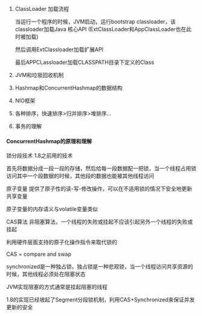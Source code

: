 1. ClassLoader 加载流程

   当运行一个程序的时候，JVM启动，运行bootstrap classloader，该classloader加载Java 核心API (ExtClassLoader和AppClassLoader也在此时被加载)

   然后调用ExtClassloader加载扩展API

   最后APPCLassloader加载CLASSPATH目录下定义的Class

2. JVM和垃圾回收机制

3. Hashmap和ConcurrentHashmap的数据结构

4. NIO框架

5. 各种排序，快速排序>归并排序>堆排序...

6. 事务的理解

#### ConcurrentHashmap的原理和理解

锁分段技术 1.8之前用的技术

首先将数据分成一段一段的存储，然后给每一段数据配一把锁，当一个线程占用锁访问其中一个段数据的时候，其他段的数据也能被其他线程访问

原子变量 提供了原子性的读-写-修改操作，可以在不适用锁的情况下安全地更新共享变量

原子变量的内存语义与volatile变量类似

CAS算法 非阻塞算法，一个线程的失败或挂起不应该引起另外一个线程的失败或挂起

利用硬件层面支持的原子化操作指令来取代锁的

CAS = compare and swap

synchronized是一种独占锁，独占锁是一种悲观锁，当一个线程访问共享资源的时候，其他线程必须处在阻塞状态

JVM实现阻塞的方式通常是挂起阻塞的线程

1.8的实现已经坡起了Segment分段锁机制，利用CAS+Synchronized来保证并发更新的安全

